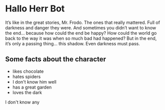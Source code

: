 # Hallo Herr Bot
It’s like in the great stories, Mr. Frodo. The ones that really mattered. Full of darkness and danger they were. And sometimes you didn’t want to know the end… because how could the end be happy? How could the world go back to the way it was when so much bad had happened? But in the end, it’s only a passing thing… this shadow. Even darkness must pass.
## Some facts about the character
* likes chocolate
* hates spiders
* I don't know him well
* has a great garden
* loves the dark

I don't know any